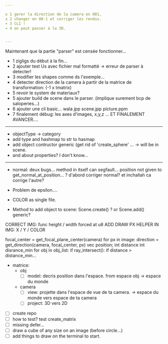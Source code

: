 ```yaml
---

x 1 gerer la direction de la camera en 001,
x 2 changer en 00-1 et corriger les rendus.
- 3 CLI !
- 4 on peut passer à la 3D.


---
```


Maintenant que la partie "parser" est censée fonctionner...
- 1 zigligs du début à la fin...
- 2 ajouter test Us avec fichier mal formatté -> erreur de parser à detecter!
- 3 modifier les shapes comme ds l'exemple...
- 4 detecter direction de la camera à partir de la matrice de transformation: (-1 x tmatrix)
- 5 revoir le system de materiaux? 
- 5 ajouter build de scene dans le parser. (implique surement bcp de saloperies...)
- 6 ajouter une cli basic... wala jpp scene.jpp picture.ppm
- 7 finalement débug: les axes d'images, x,y,z ... ET FINALEMENT AVANCER....

-----

- objectType -> category
- add type and hashmap to str to hasmap
- add object contructor generic (get rid of 'create_sphere' ... -> will be in scene.
- and about properties? I don't know...

-----

- normal: deux bugs... method in itself can segfault...
          position not given to get_normal_at_position...
? d'abord corriger normal? et inchallah ca corrige l'autre?
- Problem de epsilon....

- COLOR as single file.
- Method to add object to scene: Scene.create() ? or Scene.add() generic?

CORRECT IMG: func height / width forced at u8
ADD DRAW PX HELPER IN IMG: X / Y / COLOR

focal_center = get_focal_plane_center(camera)
for px in image:
  direction = get_direction(camera, focal_center, px)
  vec position;
  int distance
  int disrance_min 
  for obj in obj_list:
    if ray_intersect():
      if distance > distance_min...




- matrice: 
  - obj
    - [ ] model: decris position dans l'espace. from espace obj -> espace du monde
  - camera
    - [ ] view: projette dans l'espace de vue de ta camera. -> espace du monde vers espace de ta camera
    - [ ] project: 3D vers 2D

- [ ] create repo
- [ ] how to test? test create_matrix
- [ ] missing defer...
- [ ] draw a cube of any size on an image (before circle...)
- [ ] add things to draw on the terminal to start.
